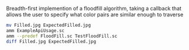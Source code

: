 Breadth-first implemention of a floodfill algorithm, taking a callback that
allows the user to specify what color pairs are similar enough to traverse

```bash
mv Filled.jpg ExpectedFilled.jpg
amm ExampleApiUsage.sc
amm --predef FloodFill.sc TestFloodFill.sc
diff Filled.jpg ExpectedFilled.jpg
```
